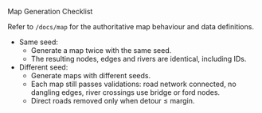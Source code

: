 Map Generation Checklist

Refer to `/docs/map` for the authoritative map behaviour and data definitions.

- Same seed:
    - Generate a map twice with the same seed.
    - The resulting nodes, edges and rivers are identical, including IDs.
- Different seed:
    - Generate maps with different seeds.
    - Each map still passes validations: road network connected, no dangling edges, river crossings use bridge or ford nodes.
    - Direct roads removed only when detour ≤ margin.
